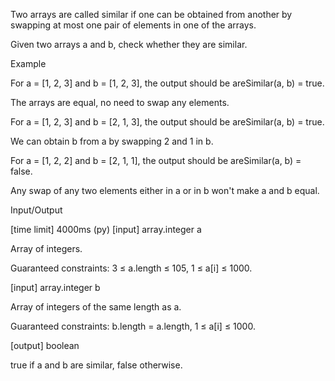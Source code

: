Two arrays are called similar if one can be obtained from another by swapping at most one pair of elements in one of the arrays.

Given two arrays a and b, check whether they are similar.

Example

For a = [1, 2, 3] and b = [1, 2, 3], the output should be
areSimilar(a, b) = true.

The arrays are equal, no need to swap any elements.

For a = [1, 2, 3] and b = [2, 1, 3], the output should be
areSimilar(a, b) = true.

We can obtain b from a by swapping 2 and 1 in b.

For a = [1, 2, 2] and b = [2, 1, 1], the output should be
areSimilar(a, b) = false.

Any swap of any two elements either in a or in b won't make a and b equal.

Input/Output

[time limit] 4000ms (py)
[input] array.integer a

Array of integers.

Guaranteed constraints:
3 ≤ a.length ≤ 105,
1 ≤ a[i] ≤ 1000.

[input] array.integer b

Array of integers of the same length as a.

Guaranteed constraints:
b.length = a.length,
1 ≤ a[i] ≤ 1000.

[output] boolean

true if a and b are similar, false otherwise.
